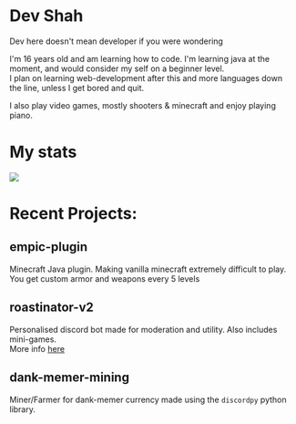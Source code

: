 # Dev Shah
Dev here doesn't mean developer if you were wondering

I'm 16 years old and am learning how to code. I'm learning java at the moment, and would consider my self on a beginner level. </br>
I plan on learning web-development after this and more languages down the line, unless I get bored and quit.

I also play video games, mostly shooters & minecraft and enjoy playing piano.

# My stats

<img src="https://github-readme-stats.vercel.app/api?username=dev-shah-2204&&show_icons=true&title_color=3d3d3d&icon_color=3d3d3d&text_color=3d3d3d&bg_color=ffffff">

# Recent Projects:
## empic-plugin</br>
Minecraft Java plugin. Making vanilla minecraft extremely difficult to play. You get custom armor and weapons every 5 levels

## roastinator-v2</br>
Personalised discord bot made for moderation and utility. Also includes mini-games.</br>
More info [here](https://github.com/very-unique-username/unique-username-discord/blob/master/README.md)

## dank-memer-mining</br>
Miner/Farmer for dank-memer currency made using the `discordpy` python library.
